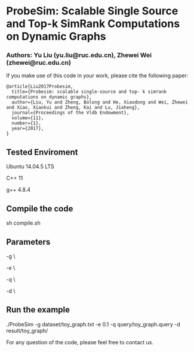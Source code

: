 <h1>ProbeSim: Scalable Single Source and Top-k SimRank Computations on Dynamic Graphs</h1>

<h3>Authors: Yu Liu (yu.liu@ruc.edu.cn), Zhewei Wei (zhewei@ruc.edu.cn)</h3>

<p>If you make use of this code in your work, please cite the following paper:</p>

<pre><code>@article{Liu2017Probesim,
  title={Probesim: scalable single-source and top- k simrank computations on dynamic graphs},
  author={Liu, Yu and Zheng, Bolong and He, Xiaodong and Wei, Zhewei and Xiao, Xiaokui and Zheng, Kai and Lu, Jiaheng},
  journal={Proceedings of the Vldb Endowment},
  volume={11},
  number={1},
  year={2017},
}
</code></pre>

<h2>Tested Enviroment</h2>

<p>Ubuntu 14.04.5 LTS </p>

<p>C++ 11</p>

<p>g++ 4.8.4</p>

<h2>Compile the code</h2>

<p>sh compile.sh</p>

<h2>Parameters</h2>

<p>-g \<edge file of the graph\></p>
<p>-e \<abosulute error\></p>
<p>-q \<query node list\></p>
<p>-d \<result directory\></p>

<h2>Run the example</h2>

<p>./ProbeSim -g dataset/toy_graph.txt -e 0.1 -q query/toy_graph.query -d result/toy_graph/</p>

<p>For any question of the code, please feel free to contact us.</p>